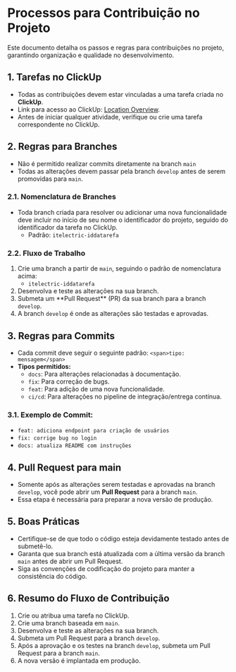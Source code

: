 # Processos para Contribuição no Projeto

Este documento detalha os passos e regras para contribuições no projeto, garantindo organização e qualidade no
desenvolvimento.

## 1. Tarefas no ClickUp

* Todas as contribuições devem estar vinculadas a uma tarefa criada no **ClickUp**.
* Link para acesso ao ClickUp: **﻿**[Location Overview](https://app.clickup.com/9011819415/v/o/s/90112966955)﻿.
* Antes de iniciar qualquer atividade, verifique ou crie uma tarefa correspondente no ClickUp.

## 2. Regras para Branches

* Não é permitido realizar commits diretamente na branch `main`
* Todas as alterações devem passar pela branch `develop`  antes de serem promovidas para `main`.

### 2.1. Nomenclatura de Branches

* Toda branch criada para resolver ou adicionar uma nova funcionalidade deve incluir no início de seu nome o
  identificador do projeto, seguido do identificador da tarefa no ClickUp.
    * Padrão: `itelectric-iddatarefa`

### 2.2. Fluxo de Trabalho

1. Crie uma branch a partir de `main`, seguindo o padrão de nomenclatura acima:
    * `itelectric-iddatarefa`
2. Desenvolva e teste as alterações na sua branch.
3. Submeta um \*\*Pull Request\*\* (PR) da sua branch para a branch `develop`.
4. A branch `develop` é onde as alterações são testadas e aprovadas.

## 3. Regras para Commits

* Cada commit deve seguir o seguinte padrão: `<span>tipo: mensagem</span>`
* **Tipos permitidos:**
    * `docs`: Para alterações relacionadas à documentação.
    * `fix`: Para correção de bugs.
    * `feat`: Para adição de uma nova funcionalidade.
    * `ci/cd`: Para alterações no pipeline de integração/entrega contínua.

### 3.1. Exemplo de Commit:

* `feat: adiciona endpoint para criação de usuários`
* `fix: corrige bug no login`
* `docs: atualiza README com instruções`

## 4. Pull Request para main

* Somente após as alterações serem testadas e aprovadas na branch `develop`, você pode abrir um **Pull Request** para a
  branch `main`.
* Essa etapa é necessária para preparar a nova versão de produção.

## 5. Boas Práticas

* Certifique-se de que todo o código esteja devidamente testado antes de submetê-lo.
* Garanta que sua branch está atualizada com a última versão da branch `main`  antes de abrir um Pull Request.
* Siga as convenções de codificação do projeto para manter a consistência do código.

## 6. Resumo do Fluxo de Contribuição

1. Crie ou atribua uma tarefa no ClickUp.
2. Crie uma branch baseada em `main`.
3. Desenvolva e teste as alterações na sua branch.
4. Submeta um Pull Request para a branch `develop`.
5. Após a aprovação e os testes na branch `develop`, submeta um Pull Request para a branch `main`.
6. A nova versão é implantada em produção.

